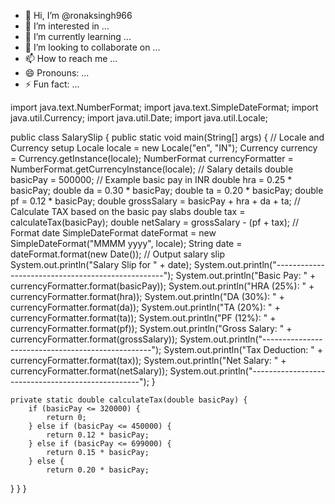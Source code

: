 - 👋 Hi, I’m @ronaksingh966
- 👀 I’m interested in ...
- 🌱 I’m currently learning ...
- 💞️ I’m looking to collaborate on ...
- 📫 How to reach me ...
- 😄 Pronouns: ...
- ⚡ Fun fact: ...

<!---
ronaksingh966/ronaksingh966 is a ✨ special ✨ repository because its `README.md` (this file) appears on your GitHub profile.
You can click the Preview link to take a look at your changes.
--->
import java.text.NumberFormat;
import java.text.SimpleDateFormat;
import java.util.Currency;
import java.util.Date;
import java.util.Locale;

public class SalarySlip {
    public static void main(String[] args) {
        // Locale and Currency setup
        Locale locale = new Locale("en", "IN");
        Currency currency = Currency.getInstance(locale);
        NumberFormat currencyFormatter = NumberFormat.getCurrencyInstance(locale);
        // Salary details
        double basicPay = 500000; // Example basic pay in INR
        double hra = 0.25 * basicPay;
        double da = 0.30 * basicPay;
        double ta = 0.20 * basicPay;
        double pf = 0.12 * basicPay;
        double grossSalary = basicPay + hra + da + ta;
      // Calculate TAX based on the basic pay slabs
        double tax = calculateTax(basicPay);
        double netSalary = grossSalary - (pf + tax);
        // Format date
        SimpleDateFormat dateFormat = new SimpleDateFormat("MMMM yyyy", locale);
        String date = dateFormat.format(new Date());
       // Output salary slip
        System.out.println("Salary Slip for " + date);
        System.out.println("--------------------------------------------------");
        System.out.println("Basic Pay: " + currencyFormatter.format(basicPay));
        System.out.println("HRA (25%): " + currencyFormatter.format(hra));
        System.out.println("DA (30%): " + currencyFormatter.format(da));
        System.out.println("TA (20%): " + currencyFormatter.format(ta));
        System.out.println("PF (12%): " + currencyFormatter.format(pf));
        System.out.println("Gross Salary: " + currencyFormatter.format(grossSalary));
        System.out.println("--------------------------------------------------");
        System.out.println("Tax Deduction: " + currencyFormatter.format(tax));
        System.out.println("Net Salary: " + currencyFormatter.format(netSalary));
        System.out.println("--------------------------------------------------");
    }

    private static double calculateTax(double basicPay) {
        if (basicPay <= 320000) {
            return 0;
        } else if (basicPay <= 450000) {
            return 0.12 * basicPay;
        } else if (basicPay <= 699000) {
            return 0.15 * basicPay;
        } else {
            return 0.20 * basicPay;
 }
}
}

